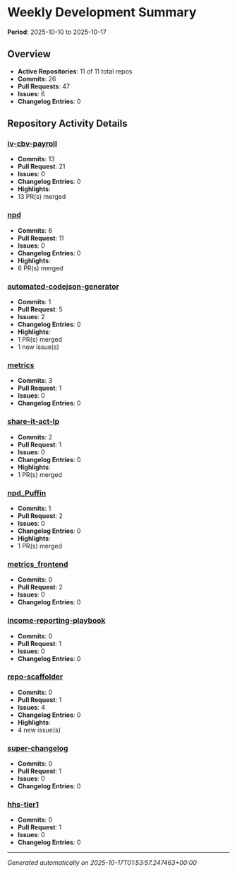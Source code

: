 # Weekly Development Summary
**Period**: 2025-10-10 to 2025-10-17

## Overview
- **Active Repositories**: 11 of 11 total repos
- **Commits**: 26
- **Pull Requests**: 47
- **Issues**: 6
- **Changelog Entries**: 0

## Repository Activity Details

### [iv-cbv-payroll](https://github.com/DSACMS/iv-cbv-payroll)
- **Commits**: 13
- **Pull Request**: 21
- **Issues**: 0
- **Changelog Entries**: 0
- **Highlights**:
 - 13 PR(s) merged

### [npd](https://github.com/DSACMS/npd)
- **Commits**: 6
- **Pull Request**: 11
- **Issues**: 0
- **Changelog Entries**: 0
- **Highlights**:
 - 6 PR(s) merged

### [automated-codejson-generator](https://github.com/DSACMS/automated-codejson-generator)
- **Commits**: 1
- **Pull Request**: 5
- **Issues**: 2
- **Changelog Entries**: 0
- **Highlights**:
 - 1 PR(s) merged
 - 1 new issue(s)

### [metrics](https://github.com/DSACMS/metrics)
- **Commits**: 3
- **Pull Request**: 1
- **Issues**: 0
- **Changelog Entries**: 0

### [share-it-act-lp](https://github.com/DSACMS/share-it-act-lp)
- **Commits**: 2
- **Pull Request**: 1
- **Issues**: 0
- **Changelog Entries**: 0
- **Highlights**:
 - 1 PR(s) merged

### [npd_Puffin](https://github.com/DSACMS/npd_Puffin)
- **Commits**: 1
- **Pull Request**: 2
- **Issues**: 0
- **Changelog Entries**: 0
- **Highlights**:
 - 1 PR(s) merged

### [metrics_frontend](https://github.com/DSACMS/metrics_frontend)
- **Commits**: 0
- **Pull Request**: 2
- **Issues**: 0
- **Changelog Entries**: 0

### [income-reporting-playbook](https://github.com/DSACMS/income-reporting-playbook)
- **Commits**: 0
- **Pull Request**: 1
- **Issues**: 0
- **Changelog Entries**: 0

### [repo-scaffolder](https://github.com/DSACMS/repo-scaffolder)
- **Commits**: 0
- **Pull Request**: 1
- **Issues**: 4
- **Changelog Entries**: 0
- **Highlights**:
 - 4 new issue(s)

### [super-changelog](https://github.com/DSACMS/super-changelog)
- **Commits**: 0
- **Pull Request**: 1
- **Issues**: 0
- **Changelog Entries**: 0

### [hhs-tier1](https://github.com/DSACMS/hhs-tier1)
- **Commits**: 0
- **Pull Request**: 1
- **Issues**: 0
- **Changelog Entries**: 0

---
*Generated automatically on 2025-10-17T01:53:57.247463+00:00*